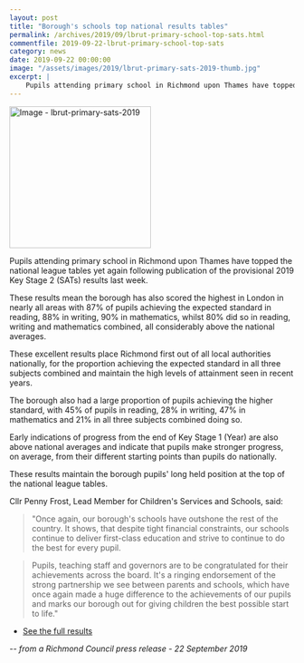 ```yaml
---
layout: post
title: "Borough's schools top national results tables"
permalink: /archives/2019/09/lbrut-primary-school-top-sats.html
commentfile: 2019-09-22-lbrut-primary-school-top-sats
category: news
date: 2019-09-22 00:00:00
image: "/assets/images/2019/lbrut-primary-sats-2019-thumb.jpg"
excerpt: |
    Pupils attending primary school in Richmond upon Thames have topped the national league tables yet again following publication of the provisional 2019 Key Stage 2 (SATs) results last week.
---
```

<a href="/assets/images/2019/lbrut-primary-sats-2019.jpg" title="Click for a larger image"><img src="/assets/images/2019/lbrut-primary-sats-2019-thumb.jpg" width="250" alt="Image - lbrut-primary-sats-2019"  class="photo right"/></a>

Pupils attending primary school in Richmond upon Thames have topped the national league tables yet again following publication of the provisional 2019 Key Stage 2 (SATs) results last week.

These results mean the borough has also scored the highest in London in nearly all areas with 87% of pupils achieving the expected standard in reading, 88% in writing, 90% in mathematics, whilst 80% did so in reading, writing and mathematics combined, all considerably above the national averages.

These excellent results place Richmond first out of all local authorities nationally, for the proportion achieving the expected standard in all three subjects combined and maintain the high levels of attainment seen in recent years.

The borough also had a large proportion of pupils achieving the higher standard, with 45% of pupils in reading, 28% in writing, 47% in mathematics and 21% in all three subjects combined doing so.

Early indications of progress from the end of Key Stage 1 (Year) are also above national averages and indicate that pupils make stronger progress, on average, from their different starting points than pupils do nationally.

These results maintain the borough pupils' long held position at the top of the national league tables.

Cllr Penny Frost, Lead Member for Children's Services and Schools, said:

> "Once again, our borough's schools have outshone the rest of the country. It shows, that despite tight financial constraints, our schools continue to deliver first-class education and strive to continue to do the best for every pupil.

> Pupils, teaching staff and governors are to be congratulated for their achievements across the board. It's a ringing endorsement of the strong partnership we see between parents and schools, which have once again made a huge difference to the achievements of our pupils and marks our borough out for giving children the best possible start to life."

- [See the full results](https://www.gov.uk/government/statistics/national-curriculum-assessments-key-stage-2-2019-provisional)


<cite>-- from a Richmond Council press release - 22 September 2019</cite>
